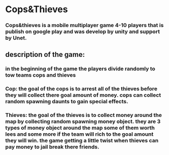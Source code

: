 # Cops&Thieves

### Cops&thieves is a mobile multiplayer game 4-10 players that is publish on google play and was develop by unity and support by Unet. 

## description of the game:
### in the beginning of the game the players divide randomly  to tow teams cops and thieves 
### Cop: the goal of the cops is to arrest all of the thieves before they will collect there goal amount of money. cops can collect random spawning daunts to gain special effects.
### Thieves: the goal of the thieves is to collect money around the map by collecting random spawning money object. they are 3 types of money object around the map some of them worth lees and some more if the team will rich to the goal amount they will win. the game getting a little twist when thieves can pay money to jail break there friends.
      
